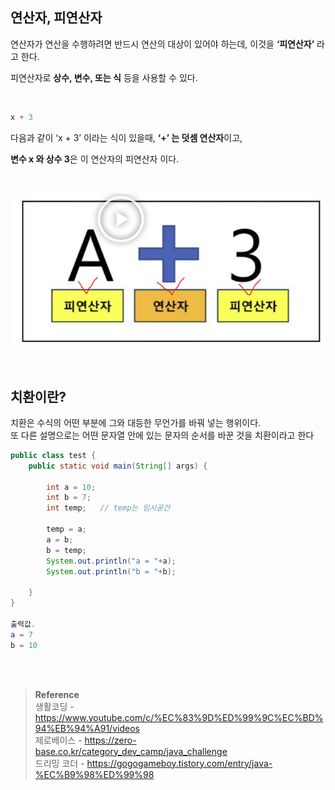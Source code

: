 ## 연산자, 피연산자

연산자가 연산을 수행하려면 반드시 연산의 대상이 있어야 하는데, 이것을 **‘피연산자’** 라고 한다.

피연산자로 **상수, 변수, 또는 식** 등을 사용할 수 있다.

<br/>

```java
x + 3
```

다음과 같이 ‘x + 3’ 이라는 식이 있을때, **‘+’ 는 덧셈 연산자**이고,

**변수 x 와 상수 3**은 이 연산자의 피연산자 이다.



<br/>

![이미지](/programming/img/연산자.PNG)


<br/>

## 치환이란?

치환은 수식의 어떤 부분에 그와 대등한 무언가를 바꿔 넣는 행위이다.
<br/> 또 다른 설명으로는 어떤 문자열 안에 있는 문자의 순서를 바꾼 것을 치환이라고 한다

```java
public class test {
	public static void main(String[] args) {
				
		int a = 10;
		int b = 7;
		int temp;	// temp는 임시공간
		
		temp = a;
		a = b;
		b = temp;
		System.out.println("a = "+a);
		System.out.println("b = "+b);
	
	}
}

출력값.
a = 7
b = 10
```

<br/><br/>

>**Reference** 
> <br/>생활코딩 - https://www.youtube.com/c/%EC%83%9D%ED%99%9C%EC%BD%94%EB%94%A91/videos
><br/>제로베이스 - https://zero-base.co.kr/category_dev_camp/java_challenge
><br/>드리밍 코더 - https://gogogameboy.tistory.com/entry/java-%EC%B9%98%ED%99%98


